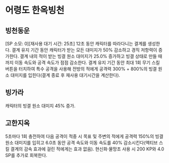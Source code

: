 # 어령도 한옥빙천

## 빙천동운

[SP 소모: 0][재사용 대기 시간: 25초] 12초 동안 캐릭터를 따라다니는 결계를 생성한다. 결계 유지 기간 동안 캐릭터가 받는 모든 대미지가 50% 감소하고 경직 저항력이 증가한다. 결계 내의 적이 받는 빙결 원소 대미지가 25.0% 증가하고 빙결 상태로 만들 때까지 이동 속도와 공격 속도가 점점 감소한다. 결계 유지 기간 동안 최대 1회 무기 스킬 버튼을 터치하여 특수 공격을 사용해 전방의 적에게 공격력 300% + 800%의 빙결 원소 대미지를 입힌다(결계 종료 후 재사용 대기시간을 계산한다).

## 빙가라

캐릭터의 빙결 원소 대미지 45% 증가.

## 고한지옥

5초마다 1회 충전하여 다음 공격이 적중 시 목표 및 주변의 적에게 공격력 150%의 빙결 원소 대미지를 입히고 6.0초 동안 공격 속도와 이동 속도를 40% 감소시킨다(액티브 스킬 결계의 감속 효과에 걸린 적에게는 효과 없음). 현신화·물망초 사용 시 200 KP와 4.0 SP를 추가로 회복한다. 
